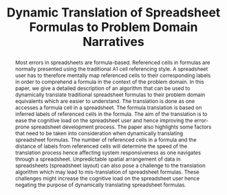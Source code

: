 ---
title: "Dynamic Translation of Spreadsheet Formulas to Problem Domain Narratives"
authors: [Bennett Kankuzi]
abstract: "Most errors in spreadsheets are formula-based. Referenced cells in formulas are normally presented using the traditional A1 cell referencing style. A spreadsheet user has to therefore mentally map referenced cells to their corresponding labels in order to comprehend a formula in the context of the problem domain. In this paper, we give a detailed description of an algorithm that can be used to dynamically translate traditional spreadsheet formulas to their problem domain equivalents which are easier to understand. The translation is done as one accesses a formula cell in a spreadsheet. The formula translation is based on inferred labels of referenced cells in the formula. The aim of the translation is to ease the cognitive load on the spreadsheet user and hence improving the error-prone spreadsheet development process. The paper also highlights some factors that need to be taken into consideration when dynamically translating spreadsheet formulas. The number of referenced cells in a formula and the distance of labels from referenced cells will determine the speed of the translation process hence affecting system responsiveness as one navigates through a spreadsheet. Unpredictable spatial arrangement of data in spreadsheets (spreadsheet layout) can also pose a challenge to the translation algorithm which may lead to mis-translation of spreadsheet formulas. These challenges might increase the cognitive load on the spreadsheet user hence negating the purpose of dynamically translating spreadsheet formulas."
publishedAt: "ppig-2017"
year: 2017
url_pdf: "files/2017-PPIG-28th-kankuzi.pdf"
---
